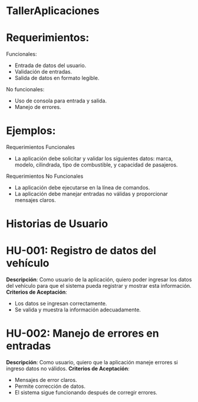 # TallerAplicaciones
# Requerimientos:
Funcionales:
 - Entrada de datos del usuario.
 - Validación de entradas.
 - Salida de datos en formato legible.
  
No funcionales:
 - Uso de consola para entrada y salida.
 - Manejo de errores.

# Ejemplos:
Requerimientos Funcionales
- La aplicación debe solicitar y validar los siguientes datos: marca, modelo, cilindrada, tipo de combustible, y capacidad de pasajeros.

Requerimientos No Funcionales
- La aplicación debe ejecutarse en la línea de comandos.
- La aplicación debe manejar entradas no válidas y proporcionar mensajes claros.


# Historias de Usuario

# HU-001: Registro de datos del vehículo
**Descripción**: Como usuario de la aplicación, quiero poder ingresar los datos del vehículo para que el sistema pueda registrar y mostrar esta información.
**Criterios de Aceptación**:
- Los datos se ingresan correctamente.
- Se valida y muestra la información adecuadamente.

# HU-002: Manejo de errores en entradas
**Descripción**: Como usuario, quiero que la aplicación maneje errores si ingreso datos no válidos.
**Criterios de Aceptación**:
- Mensajes de error claros.
- Permite corrección de datos.
- El sistema sigue funcionando después de corregir errores.
